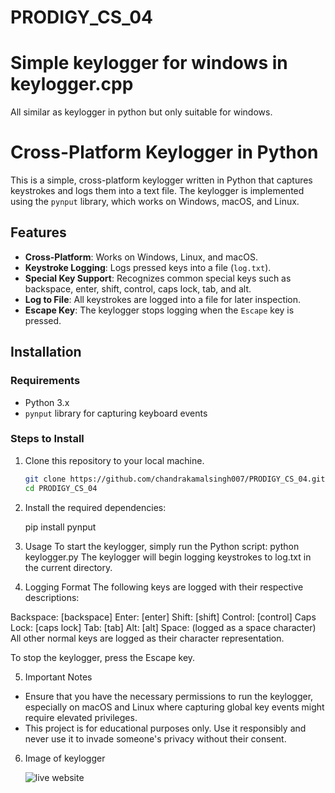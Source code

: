 # PRODIGY_CS_04
# Simple keylogger for windows in keylogger.cpp
All similar as keylogger in python but only suitable for windows.

# Cross-Platform Keylogger in Python

This is a simple, cross-platform keylogger written in Python that captures keystrokes and logs them into a text file. The keylogger is implemented using the `pynput` library, which works on Windows, macOS, and Linux.

## Features

- **Cross-Platform**: Works on Windows, Linux, and macOS.
- **Keystroke Logging**: Logs pressed keys into a file (`log.txt`).
- **Special Key Support**: Recognizes common special keys such as backspace, enter, shift, control, caps lock, tab, and alt.
- **Log to File**: All keystrokes are logged into a file for later inspection.
- **Escape Key**: The keylogger stops logging when the `Escape` key is pressed.

## Installation

### Requirements

- Python 3.x
- `pynput` library for capturing keyboard events

### Steps to Install

1. Clone this repository to your local machine.

   ```bash
   git clone https://github.com/chandrakamalsingh007/PRODIGY_CS_04.git
   cd PRODIGY_CS_04
2. Install the required dependencies:

    pip install pynput

3. Usage
    To start the keylogger, simply run the Python script:
    python keylogger.py
The keylogger will begin logging keystrokes to log.txt in the current directory.
4.  Logging Format
The following keys are logged with their respective descriptions:

Backspace: [backspace]
Enter: [enter]
Shift: [shift]
Control: [control]
Caps Lock: [caps lock]
Tab: [tab]
Alt: [alt]
Space: (logged as a space character)
All other normal keys are logged as their character representation.

To stop the keylogger, press the Escape key.

5. Important Notes
- Ensure that you have the necessary permissions to run the keylogger, especially on macOS and Linux where capturing global key events might require elevated privileges.
- This project is for educational purposes only. Use it responsibly and never use it to invade someone's privacy without their consent.

6.  Image of keylogger

    ![live website](https://github.com/chandrakamalsingh007/PRODIGY_CS_04/blob/main/keylogger.jpg)




